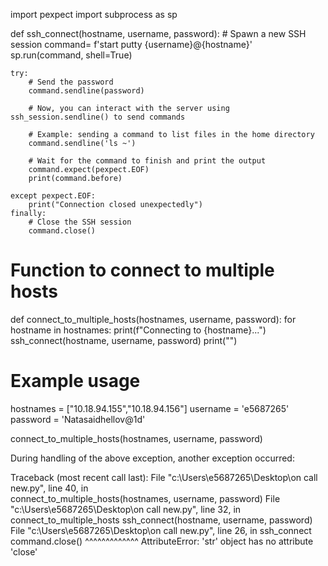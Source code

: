 import pexpect
import subprocess as sp

def ssh_connect(hostname, username, password):
    # Spawn a new SSH session
    command= f'start putty {username}@{hostname}'
    sp.run(command, shell=True)

    try:
        # Send the password
        command.sendline(password)

        # Now, you can interact with the server using ssh_session.sendline() to send commands

        # Example: sending a command to list files in the home directory
        command.sendline('ls ~')

        # Wait for the command to finish and print the output
        command.expect(pexpect.EOF)
        print(command.before)

    except pexpect.EOF:
        print("Connection closed unexpectedly")
    finally:
        # Close the SSH session
        command.close()

# Function to connect to multiple hosts
def connect_to_multiple_hosts(hostnames, username, password):
    for hostname in hostnames:
        print(f"Connecting to {hostname}...")
        ssh_connect(hostname, username, password)
        print("")

# Example usage
hostnames = ["10.18.94.155","10.18.94.156"]
username = 'e5687265'
password = 'Natasaidhellov@1d'

connect_to_multiple_hosts(hostnames, username, password)












During handling of the above exception, another exception occurred:       

Traceback (most recent call last):
  File "c:\Users\e5687265\Desktop\on call new.py", line 40, in <module>   
    connect_to_multiple_hosts(hostnames, username, password)
  File "c:\Users\e5687265\Desktop\on call new.py", line 32, in connect_to_multiple_hosts
    ssh_connect(hostname, username, password)
  File "c:\Users\e5687265\Desktop\on call new.py", line 26, in ssh_connect
    command.close()
    ^^^^^^^^^^^^^
AttributeError: 'str' object has no attribute 'close'
